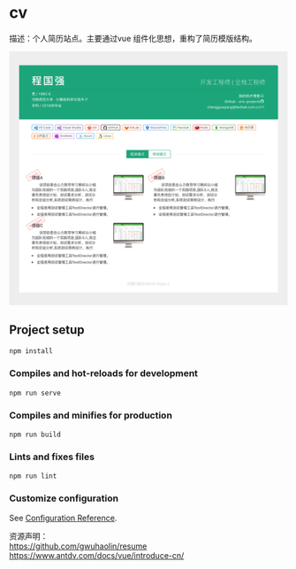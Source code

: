 # cv

  描述：个人简历站点。主要通过vue 组件化思想，重构了简历模版结构。
  
 ![个人简历](https://github.com/eric-projects/cv/blob/master/src/assets/projects/cv.png) 
 
 
## Project setup
```
npm install
```

### Compiles and hot-reloads for development
```
npm run serve
```

### Compiles and minifies for production
```
npm run build
```

### Lints and fixes files
```
npm run lint
```

### Customize configuration
See [Configuration Reference](https://cli.vuejs.org/config/).


资源声明：  
  https://github.com/gwuhaolin/resume  
  https://www.antdv.com/docs/vue/introduce-cn/  
